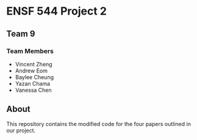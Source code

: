 # ENSF 544 Project 2
## Team 9

### Team Members 
- Vincent Zheng
- Andrew Eom
- Baylee Cheung
- Yazan Chama
- Vanessa Chen

## About

This repository contains the modified code for the four papers outlined in our project. 